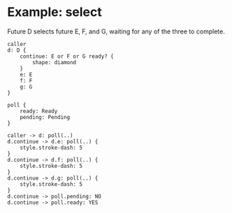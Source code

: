 # Example: select

Future D selects future E, F, and G, waiting for any of the three to complete.
```d2
caller
d: D {
    continue: E or F or G ready? {
        shape: diamond
    }
    e: E
    f: F
    g: G
}

poll {
    ready: Ready
    pending: Pending
}

caller -> d: poll(..)
d.continue -> d.e: poll(..) {
    style.stroke-dash: 5
}
d.continue -> d.f: poll(..) {
    style.stroke-dash: 5
}
d.continue -> d.g: poll(..) {
    style.stroke-dash: 5
}
d.continue -> poll.pending: NO
d.continue -> poll.ready: YES
```

